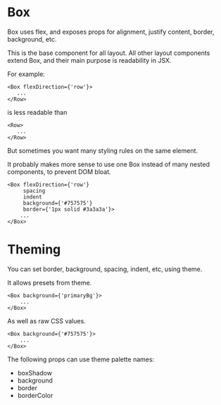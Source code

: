 # Box

Box uses flex, and exposes props for alignment, justify content, border, background, etc.

This is the base component for all layout.
All other layout components extend Box, and their main purpose is readability in JSX.

For example:

```
<Box flexDirection={'row'}>
   ...
</Row>
```

is less readable than

```
<Row>
   ...
</Row>
```

But sometimes you want many styling rules on the same element. 

It probably makes more sense to use one Box instead of many nested components, to prevent DOM bloat.

```
<Box flexDirection={'row'}
     spacing
     indent
     background={'#757575'}
     border={'1px solid #3a3a3a'}>
    ...
</Box>
```

# Theming

You can set border, background, spacing, indent, etc, using theme.

It allows presets from theme.

```
<Box background={'primaryBg'}>
    ...
</Box>
```

As well as raw CSS values.

```
<Box background={'#757575'}>
    ...
</Box>
```

The following props can use theme palette names:

- boxShadow
- background
- border
- borderColor
